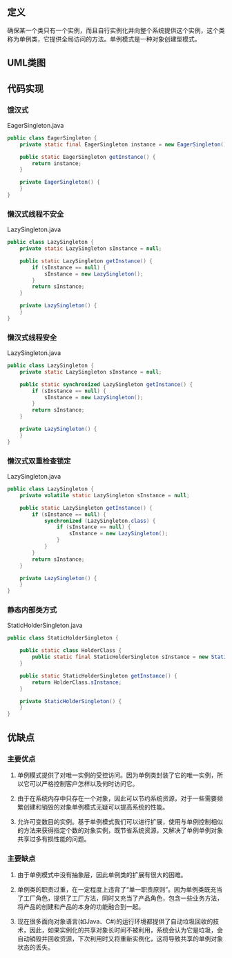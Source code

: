 ## 定义

确保某一个类只有一个实例，而且自行实例化并向整个系统提供这个实例，这个类称为单例类，它提供全局访问的方法。单例模式是一种对象创建型模式。


## UML类图

## 代码实现

### 饿汉式

EagerSingleton.java
``` java
public class EagerSingleton {
    private static final EagerSingleton instance = new EagerSingleton();

    public static EagerSingleton getInstance() {
        return instance;
    }

    private EagerSingleton() {
    }
}
```
### 懒汉式线程不安全

LazySingleton.java
``` java
public class LazySingleton {
    private static LazySingleton sInstance = null;

    public static LazySingleton getInstance() {
        if (sInstance == null) {
            sInstance = new LazySingleton();
        }
        return sInstance;
    }

    private LazySingleton() {
    }
}
```

### 懒汉式线程安全

LazySingleton.java
``` java
public class LazySingleton {
    private static LazySingleton sInstance = null;

    public static synchronized LazySingleton getInstance() {
        if (sInstance == null) {
            sInstance = new LazySingleton();
        }
        return sInstance;
    }

    private LazySingleton() {
    }
}
```

### 懒汉式双重检查锁定

LazySingleton.java
``` java
public class LazySingleton {
    private volatile static LazySingleton sInstance = null;

    public static LazySingleton getInstance() {
        if (sInstance == null) {
            synchronized (LazySingleton.class) {
                if (sInstance == null) {
                    sInstance = new LazySingleton();
                }
            }
        }
        return sInstance;
    }

    private LazySingleton() {
    }
}
```

### 静态内部类方式

StaticHolderSingleton.java
``` java
public class StaticHolderSingleton {

    public static class HolderClass {
        public static final StaticHolderSingleton sInstance = new StaticHolderSingleton();
    }

    public static StaticHolderSingleton getInstance() {
        return HolderClass.sInstance;
    }

    private StaticHolderSingleton() {
    }
}
```


## 优缺点

### 主要优点

1. 单例模式提供了对唯一实例的受控访问。因为单例类封装了它的唯一实例，所以它可以严格控制客户怎样以及何时访问它。

2. 由于在系统内存中只存在一个对象，因此可以节约系统资源，对于一些需要频繁创建和销毁的对象单例模式无疑可以提高系统的性能。

3. 允许可变数目的实例。基于单例模式我们可以进行扩展，使用与单例控制相似的方法来获得指定个数的对象实例，既节省系统资源，又解决了单例单例对象共享过多有损性能的问题。

### 主要缺点

1. 由于单例模式中没有抽象层，因此单例类的扩展有很大的困难。

2. 单例类的职责过重，在一定程度上违背了“单一职责原则”。因为单例类既充当了工厂角色，提供了工厂方法，同时又充当了产品角色，包含一些业务方法，将产品的创建和产品的本身的功能融合到一起。

3. 现在很多面向对象语言(如Java、C#)的运行环境都提供了自动垃圾回收的技术，因此，如果实例化的共享对象长时间不被利用，系统会认为它是垃圾，会自动销毁并回收资源，下次利用时又将重新实例化，这将导致共享的单例对象状态的丢失。